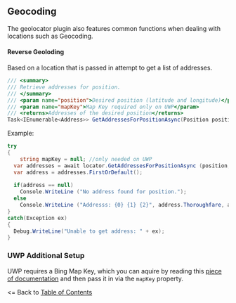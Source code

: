 ## Geocoding

The geolocator plugin also features common functions when dealing with locations such as Geocoding.

#### Reverse Geoloding
Based on a location that is passed in attempt to get a list of addresses.

```csharp
/// <summary>
/// Retrieve addresses for position.
/// </summary>
/// <param name="position">Desired position (latitude and longitude)</param>
/// <param name="mapKey">Map Key required only on UWP</param>
/// <returns>Addresses of the desired position</returns>
Task<IEnumerable<Address>> GetAddressesForPositionAsync(Position position, string mapKey = null);
```

Example:
```csharp
try
{ 
	string mapKey = null; //only needed on UWP
  var addresses = await locator.GetAddressesForPositionAsync (position, mapKey);
  var address = addresses.FirstOrDefault();
  
  if(address == null)
    Console.WriteLine ("No address found for position.");
  else
    Console.WriteLine ("Addresss: {0} {1} {2}", address.Thoroughfare, address.Locality, address.CountryCode);
}
catch(Exception ex)
{
  Debug.WriteLine("Unable to get address: " + ex);
}
```
### UWP Additional Setup
UWP requires a Bing Map Key, which you can aquire by reading this [piece of documentation](https://docs.microsoft.com/en-us/windows/uwp/maps-and-location/authentication-key) and then pass it in via the `mapKey` property.


<= Back to [Table of Contents](README.md)
